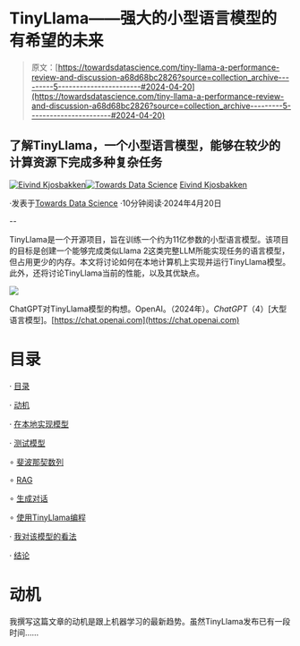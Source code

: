 # TinyLlama——强大的小型语言模型的有希望的未来

> 原文：[https://towardsdatascience.com/tiny-llama-a-performance-review-and-discussion-a68d68bc2826?source=collection_archive---------5-----------------------#2024-04-20](https://towardsdatascience.com/tiny-llama-a-performance-review-and-discussion-a68d68bc2826?source=collection_archive---------5-----------------------#2024-04-20)

## 了解TinyLlama，一个小型语言模型，能够在较少的计算资源下完成多种复杂任务

[](https://oieivind.medium.com/?source=post_page---byline--a68d68bc2826--------------------------------)[![Eivind Kjosbakken](../Images/5f91b74428e1202fc4a176a3dd1cb1c7.png)](https://oieivind.medium.com/?source=post_page---byline--a68d68bc2826--------------------------------)[](https://towardsdatascience.com/?source=post_page---byline--a68d68bc2826--------------------------------)[![Towards Data Science](../Images/a6ff2676ffcc0c7aad8aaf1d79379785.png)](https://towardsdatascience.com/?source=post_page---byline--a68d68bc2826--------------------------------) [Eivind Kjosbakken](https://oieivind.medium.com/?source=post_page---byline--a68d68bc2826--------------------------------)

·发表于[Towards Data Science](https://towardsdatascience.com/?source=post_page---byline--a68d68bc2826--------------------------------) ·10分钟阅读·2024年4月20日

--

TinyLlama是一个开源项目，旨在训练一个约为11亿参数的小型语言模型。该项目的目标是创建一个能够完成类似Llama 2这类完整LLM所能实现任务的语言模型，但占用更少的内存。本文将讨论如何在本地计算机上实现并运行TinyLlama模型。此外，还将讨论TinyLlama当前的性能，以及其优缺点。

![](../Images/305119936432aa90313172421cf45caf.png)

ChatGPT对TinyLlama模型的构想。OpenAI。（2024年）。*ChatGPT*（4）[大型语言模型]。[https://chat.openai.com](https://chat.openai.com)

# 目录

· [目录](#a4a9)

· [动机](#aa74)

· [在本地实现模型](#051b)

· [测试模型](#d239)

∘ [斐波那契数列](#dc58)

∘ [RAG](#2509)

∘ [生成对话](#879b)

∘ [使用TinyLlama编程](#b65c)

· [我对该模型的看法](#da52)

· [结论](#dc79)

# 动机

我撰写这篇文章的动机是跟上机器学习的最新趋势。虽然TinyLlama发布已有一段时间……
